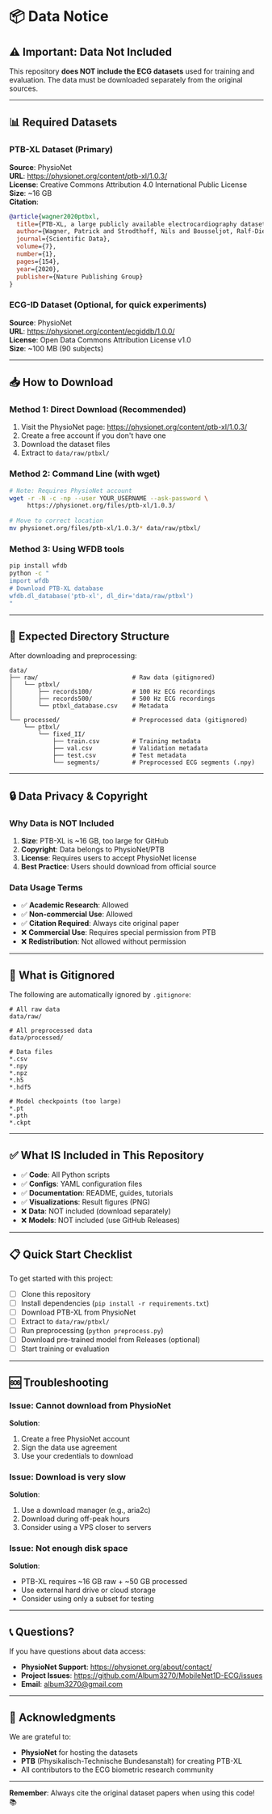 # 📦 Data Notice

## ⚠️ Important: Data Not Included

This repository **does NOT include the ECG datasets** used for training and evaluation. The data must be downloaded separately from the original sources.

---

## 📊 Required Datasets

### PTB-XL Dataset (Primary)

**Source**: PhysioNet  
**URL**: https://physionet.org/content/ptb-xl/1.0.3/  
**License**: Creative Commons Attribution 4.0 International Public License  
**Size**: ~16 GB  
**Citation**:
```bibtex
@article{wagner2020ptbxl,
  title={PTB-XL, a large publicly available electrocardiography dataset},
  author={Wagner, Patrick and Strodthoff, Nils and Bousseljot, Ralf-Dieter and Kreiseler, Dieter and Lunze, Fatima I and Samek, Wojciech and Schaeffter, Tobias},
  journal={Scientific Data},
  volume={7},
  number={1},
  pages={154},
  year={2020},
  publisher={Nature Publishing Group}
}
```

### ECG-ID Dataset (Optional, for quick experiments)

**Source**: PhysioNet  
**URL**: https://physionet.org/content/ecgiddb/1.0.0/  
**License**: Open Data Commons Attribution License v1.0  
**Size**: ~100 MB (90 subjects)

---

## 📥 How to Download

### Method 1: Direct Download (Recommended)

1. Visit the PhysioNet page: https://physionet.org/content/ptb-xl/1.0.3/
2. Create a free account if you don't have one
3. Download the dataset files
4. Extract to `data/raw/ptbxl/`

### Method 2: Command Line (with wget)

```bash
# Note: Requires PhysioNet account
wget -r -N -c -np --user YOUR_USERNAME --ask-password \
     https://physionet.org/files/ptb-xl/1.0.3/
     
# Move to correct location
mv physionet.org/files/ptb-xl/1.0.3/* data/raw/ptbxl/
```

### Method 3: Using WFDB tools

```bash
pip install wfdb
python -c "
import wfdb
# Download PTB-XL database
wfdb.dl_database('ptb-xl', dl_dir='data/raw/ptbxl')
"
```

---

## 📁 Expected Directory Structure

After downloading and preprocessing:

```
data/
├── raw/                          # Raw data (gitignored)
│   └── ptbxl/
│       ├── records100/           # 100 Hz ECG recordings
│       ├── records500/           # 500 Hz ECG recordings
│       └── ptbxl_database.csv    # Metadata
│
└── processed/                    # Preprocessed data (gitignored)
    └── ptbxl/
        └── fixed_II/
            ├── train.csv         # Training metadata
            ├── val.csv           # Validation metadata
            ├── test.csv          # Test metadata
            └── segments/         # Preprocessed ECG segments (.npy)
```

---

## 🔒 Data Privacy & Copyright

### Why Data is NOT Included

1. **Size**: PTB-XL is ~16 GB, too large for GitHub
2. **Copyright**: Data belongs to PhysioNet/PTB
3. **License**: Requires users to accept PhysioNet license
4. **Best Practice**: Users should download from official source

### Data Usage Terms

- ✅ **Academic Research**: Allowed
- ✅ **Non-commercial Use**: Allowed  
- ✅ **Citation Required**: Always cite original paper
- ❌ **Commercial Use**: Requires special permission from PTB
- ❌ **Redistribution**: Not allowed without permission

---

## 🚫 What is Gitignored

The following are automatically ignored by `.gitignore`:

```gitignore
# All raw data
data/raw/

# All preprocessed data
data/processed/

# Data files
*.csv
*.npy
*.npz
*.h5
*.hdf5

# Model checkpoints (too large)
*.pt
*.pth
*.ckpt
```

---

## ✅ What IS Included in This Repository

- ✅ **Code**: All Python scripts
- ✅ **Configs**: YAML configuration files
- ✅ **Documentation**: README, guides, tutorials
- ✅ **Visualizations**: Result figures (PNG)
- ❌ **Data**: NOT included (download separately)
- ❌ **Models**: NOT included (use GitHub Releases)

---

## 📋 Quick Start Checklist

To get started with this project:

- [ ] Clone this repository
- [ ] Install dependencies (`pip install -r requirements.txt`)
- [ ] Download PTB-XL from PhysioNet
- [ ] Extract to `data/raw/ptbxl/`
- [ ] Run preprocessing (`python preprocess.py`)
- [ ] Download pre-trained model from Releases (optional)
- [ ] Start training or evaluation

---

## 🆘 Troubleshooting

### Issue: Cannot download from PhysioNet

**Solution**: 
1. Create a free PhysioNet account
2. Sign the data use agreement
3. Use your credentials to download

### Issue: Download is very slow

**Solution**:
1. Use a download manager (e.g., aria2c)
2. Download during off-peak hours
3. Consider using a VPS closer to servers

### Issue: Not enough disk space

**Solution**:
- PTB-XL requires ~16 GB raw + ~50 GB processed
- Use external hard drive or cloud storage
- Consider using only a subset for testing

---

## 📞 Questions?

If you have questions about data access:

- **PhysioNet Support**: https://physionet.org/about/contact/
- **Project Issues**: https://github.com/Album3270/MobileNet1D-ECG/issues
- **Email**: album3270@gmail.com

---

## 🙏 Acknowledgments

We are grateful to:

- **PhysioNet** for hosting the datasets
- **PTB** (Physikalisch-Technische Bundesanstalt) for creating PTB-XL
- All contributors to the ECG biometric research community

---

**Remember**: Always cite the original dataset papers when using this code! 📚

